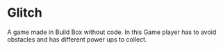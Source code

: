 # Glitch
A game made in Build Box without code. In this Game player has to avoid obstacles and has different power ups to collect.
